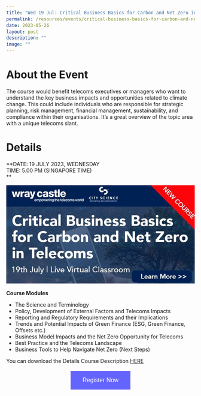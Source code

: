 ```yaml
---
title: "Wed 19 Jul: Critical Business Basics for Carbon and Net Zero in Telecoms"
permalink: /resources/events/critical-business-basics-for-carbon-and-net-zero-in-telecoms/
date: 2023-05-26
layout: post
description: ""
image: ""
---
```

# About the Event

The course would benefit telecoms executives or managers who want to understand the key business impacts and opportunities related to climate change. This could include individuals who are responsible for strategic planning, risk management, financial management, sustainability, and compliance within their organisations. It’s a great overview of the topic area with a unique telecoms slant​.

# Details
**DATE: 19 JULY 2023, WEDNESDAY <br> 
TIME: 5.00 PM (SINGAPORE TIME) <br> **

![](/images/events/wray%20castle%20online%20seminar%20on%2019%20jul%202023_cover%20pic.jpg)


**Course Modules**

- The Science and Terminology
- Policy, Development of External Factors and Telecoms Impacts
- Reporting and Regulatory Requirements and their Implications
- Trends and Potential Impacts of Green Finance (ESG, Green Finance, Offsets etc.)
- Business Model Impacts and the Net Zero Opportunity for Telecoms
- Best Practice and the Telecoms Landscape
- Business Tools to Help Navigate Net Zero (Next Steps)

You can download the Details Course Description [HERE](/files/events/critical_business_basics_for_carbon_and_net_zero_in_telecoms_july_2023.pdf)


<style>
#register {
  background-color: #0000ff;
  border: none;
  color: white;
  padding: 16px 32px;
  text-align: center;
  font-size: 16px;
  margin: 4px 2px;
  opacity: 0.6;
  transition: 0.3s;
  display: inline-block;
  text-decoration: none;
  cursor: pointer;
}
</style>

<center><a href="https://wraycastle.com/pages/course-enquiry?sku=WR2303&amp;title=Critical+Business+Basics+for+Carbon+and+Net+Zero+in+ICT&amp;type=" target="_blank"><button id="register" class="btn">Register Now</button></a></center>
